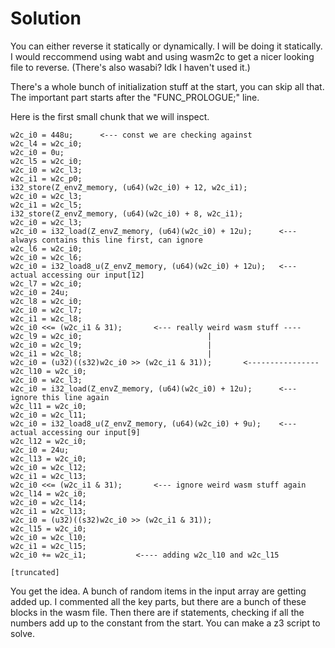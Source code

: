 # Solution

You can either reverse it statically or dynamically. I will be doing it statically. I would reccommend using wabt and using wasm2c to get a nicer looking file to reverse.
(There's also wasabi? Idk I haven't used it.)

There's a whole bunch of initialization stuff at the start, you can skip all that. The important part starts after the "FUNC_PROLOGUE;" line.

Here is the first small chunk that we will inspect.
```
w2c_i0 = 448u;		<--- const we are checking against
w2c_l4 = w2c_i0;
w2c_i0 = 0u;
w2c_l5 = w2c_i0;
w2c_i0 = w2c_l3;
w2c_i1 = w2c_p0;
i32_store(Z_envZ_memory, (u64)(w2c_i0) + 12, w2c_i1);
w2c_i0 = w2c_l3;
w2c_i1 = w2c_l5;
i32_store(Z_envZ_memory, (u64)(w2c_i0) + 8, w2c_i1);
w2c_i0 = w2c_l3;
w2c_i0 = i32_load(Z_envZ_memory, (u64)(w2c_i0) + 12u);		<--- always contains this line first, can ignore
w2c_l6 = w2c_i0;
w2c_i0 = w2c_l6;
w2c_i0 = i32_load8_u(Z_envZ_memory, (u64)(w2c_i0) + 12u);	<--- actual accessing our input[12]
w2c_l7 = w2c_i0;
w2c_i0 = 24u;
w2c_l8 = w2c_i0;
w2c_i0 = w2c_l7;
w2c_i1 = w2c_l8;
w2c_i0 <<= (w2c_i1 & 31);		<--- really weird wasm stuff ----
w2c_l9 = w2c_i0;							|
w2c_i0 = w2c_l9;							|
w2c_i1 = w2c_l8;							|
w2c_i0 = (u32)((s32)w2c_i0 >> (w2c_i1 & 31));		<----------------
w2c_l10 = w2c_i0;
w2c_i0 = w2c_l3;
w2c_i0 = i32_load(Z_envZ_memory, (u64)(w2c_i0) + 12u);		<--- ignore this line again
w2c_l11 = w2c_i0;
w2c_i0 = w2c_l11;
w2c_i0 = i32_load8_u(Z_envZ_memory, (u64)(w2c_i0) + 9u);	<--- actual accessing our input[9]
w2c_l12 = w2c_i0;
w2c_i0 = 24u;
w2c_l13 = w2c_i0;
w2c_i0 = w2c_l12;
w2c_i1 = w2c_l13;
w2c_i0 <<= (w2c_i1 & 31);		<--- ignore weird wasm stuff again
w2c_l14 = w2c_i0;
w2c_i0 = w2c_l14;
w2c_i1 = w2c_l13;
w2c_i0 = (u32)((s32)w2c_i0 >> (w2c_i1 & 31));
w2c_l15 = w2c_i0;
w2c_i0 = w2c_l10;
w2c_i1 = w2c_l15;
w2c_i0 += w2c_i1;			<---- adding w2c_l10 and w2c_l15

[truncated]
```

You get the idea. A bunch of random items in the input array are getting added up.
I commented all the key parts, but there are a bunch of these blocks in the wasm file. Then there are if statements, checking if all the numbers add up to the constant from the start. You can make a z3 script to solve.
